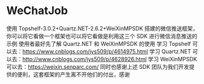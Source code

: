 # WeChatJob
使用 Topshelf-3.0.2+Quartz.NET-2.6.2+WeiXinMPSDK 搭建的微信推送框架，你可以将它看做一个框架也可以将它看做是利用这三个 SDK 进行微信消息推送的示例
使用者最好先了解 Quartz.NET 和 WeiXinMPSDK 的使用
学习 Topshelf 可以去：https://www.cnblogs.com/jys509/p/4614975.html
学习 Quartz.NET 可以去：http://www.cnblogs.com/jys509/p/4628926.html
学习 WeiXinMPSDK 可以去：https://weixin.senparc.com/
同时也感谢上述 SDK 团队为我们开发提供的便利，这套框架的产生离不开他们的付出，感谢
